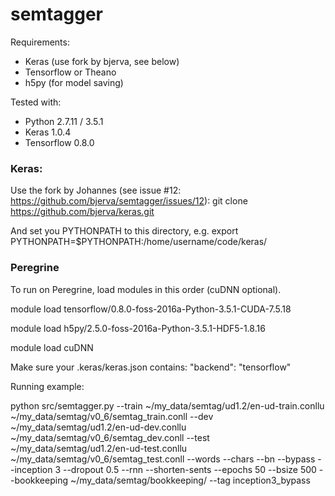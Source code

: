 # semtagger

Requirements:

* Keras (use fork by bjerva, see below)
* Tensorflow or Theano
* h5py (for model saving)

Tested with:
* Python 2.7.11 / 3.5.1
* Keras 1.0.4
* Tensorflow 0.8.0


### Keras:

Use the fork by Johannes (see issue #12: https://github.com/bjerva/semtagger/issues/12):
git clone https://github.com/bjerva/keras.git

And set you PYTHONPATH to this directory, e.g.
export PYTHONPATH=$PYTHONPATH:/home/username/code/keras/

### Peregrine

To run on Peregrine, load modules in this order (cuDNN optional).

module load tensorflow/0.8.0-foss-2016a-Python-3.5.1-CUDA-7.5.18

module load h5py/2.5.0-foss-2016a-Python-3.5.1-HDF5-1.8.16

module load cuDNN

Make sure your .keras/keras.json contains:
"backend": "tensorflow"

Running example:

python src/semtagger.py --train ~/my_data/semtag/ud1.2/en-ud-train.conllu ~/my_data/semtag/v0_6/semtag_train.conll --dev ~/my_data/semtag/ud1.2/en-ud-dev.conllu ~/my_data/semtag/v0_6/semtag_dev.conll --test ~/my_data/semtag/ud1.2/en-ud-test.conllu ~/my_data/semtag/v0_6/semtag_test.conll  --words --chars --bn --bypass --inception 3 --dropout 0.5 --rnn --shorten-sents --epochs 50 --bsize 500 --bookkeeping ~/my_data/semtag/bookkeeping/ --tag inception3_bypass 
